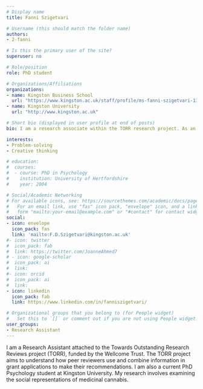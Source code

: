 ```yaml
---
# Display name
title: Fanni Szigetvari

# Username (this should match the folder name)
authors:
- 2-fanni

# Is this the primary user of the site?
superuser: no

# Role/position
role: PhD student

# Organizations/Affiliations
organizations:
- name: Kingston Business School
  url: "https://www.kingston.ac.uk/staff/profile/ms-fanni-szigetvari-1334/"
- name: Kingston University
  url: "http://www.kingston.ac.uk"

# Short bio (displayed in user profile at end of posts)
bio: I am a research associate within the TORR research project. As an aspiring Behavioural Scientist, I am interested in the psychology of human behaviour and decision-making, and in understanding people as they are, not as they ‘should be'.

interests:
- Problem-solving
- Creative thinking

# education:
#  courses:
#  - course: PhD in Psychology
#    institution: University of Hertfordshire
#    year: 2004

# Social/Academic Networking
# For available icons, see: https://sourcethemes.com/academic/docs/page-builder/#icons
#   For an email link, use "fas" icon pack, "envelope" icon, and a link in the
#   form "mailto:your-email@example.com" or "#contact" for contact widget.
social:
- icon: envelope
  icon_pack: fas
  link: 'mailto:F.D.Szigetvari@kingston.ac.uk'
#- icon: twitter
#  icon_pack: fab
#  link: https://twitter.com/JoanneAhmed7
# - icon: google-scholar
#  icon_pack: ai
#  link: 
#- icon: orcid
#  icon_pack: ai
#  link: 
- icon: linkedin
  icon_pack: fab
  link: https://www.linkedin.com/in/fanniszigetvari/

# Organizational groups that you belong to (for People widget)
#   Set this to `[]` or comment out if you are not using People widget.
user_groups:
- Research Assistant
---
```

I am a Research Assistant attached to the Towards Outstanding Research Reviews project (TORR), funded by the Wellcome Trust. The TORR project aims to understand how peer reviewers use and combine information in grant applications to make their recommendations. I am also a current PhD Psychology student at Kingston University. My research involves examining the social representations of medicinal cannabis.
